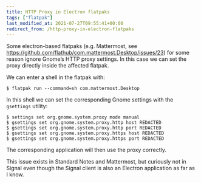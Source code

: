 ```yaml
---
title: HTTP Proxy in Electron flatpaks
tags: ["flatpak"]
last_modified_at: 2021-07-27T09:55:41+00:00
redirect_from: /http-proxy-in-electron-flatpaks
---
```


Some electron-based flatpaks (e.g. Mattermost, see <https://github.com/flathub/com.mattermost.Desktop/issues/23>) for some reason ignore Gnome’s HTTP proxy settings. In this case we can set the proxy directly inside the affected flatpak.

<!--more-->

We can enter a shell in the flatpak with:

```console
$ flatpak run --command=sh com.mattermost.Desktop
```

In this shell we can set the corresponding Gnome settings with the `gsettings` utility:

```console
$ settings set org.gnome.system.proxy mode manual
$ gsettings set org.gnome.system.proxy.http host REDACTED
$ gsettings set org.gnome.system.proxy.http port REDACTED
$ gsettings set org.gnome.system.proxy.https host REDACTED 
$ gsettings set org.gnome.system.proxy.https port REDACTED
```

The corresponding application will then use the proxy correctly.

This issue exists in Standard Notes and Mattermost, but curiously not in Signal even though the Signal client is also an Electron application as far as I know.
